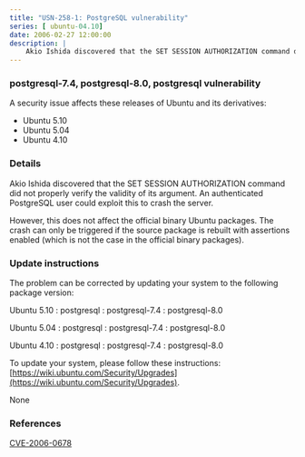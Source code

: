 ```yaml
---
title: "USN-258-1: PostgreSQL vulnerability"
series: [ ubuntu-04.10]
date: 2006-02-27 12:00:00
description: |
    Akio Ishida discovered that the SET SESSION AUTHORIZATION command did not properly verify the validity of its argument. An authenticated PostgreSQL user could exploit this to crash the server.
--- 
```

 
### postgresql-7.4, postgresql-8.0, postgresql vulnerability

A security issue affects these releases of Ubuntu and its derivatives:

* Ubuntu 5.10
* Ubuntu 5.04
* Ubuntu 4.10

### Details

Akio Ishida discovered that the SET SESSION AUTHORIZATION command did not properly verify the validity of its argument. An authenticated PostgreSQL user could exploit this to crash the server.

However, this does not affect the official binary Ubuntu packages. The crash can only be triggered if the source package is rebuilt with assertions enabled (which is not the case in the official binary packages).

### Update instructions

The problem can be corrected by updating your system to the following package version:

Ubuntu 5.10
 : postgresql 
 : postgresql-7.4 
 : postgresql-8.0 

Ubuntu 5.04
 : postgresql 
 : postgresql-7.4 
 : postgresql-8.0 

Ubuntu 4.10
 : postgresql 
 : postgresql-7.4 
 : postgresql-8.0 

To update your system, please follow these instructions: [https://wiki.ubuntu.com/Security/Upgrades](https://wiki.ubuntu.com/Security/Upgrades).

None

### References

 [CVE-2006-0678](http://people.ubuntu.com/~ubuntu-security/cve/CVE-2006-0678)
 
